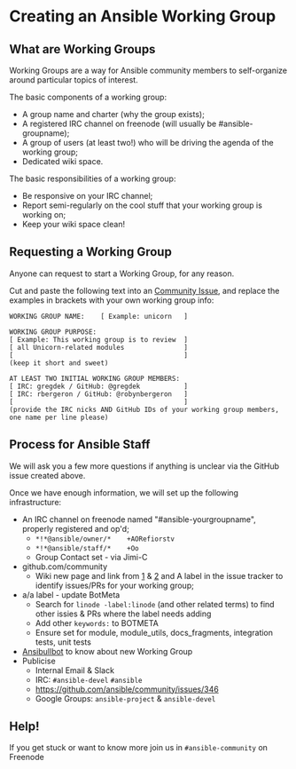 # Creating an Ansible Working Group

## What are Working Groups


Working Groups are a way for Ansible community members to self-organize around particular topics of interest.

The basic components of a working group:
* A group name and charter (why the group exists);
* A registered IRC channel on freenode (will usually be #ansible-groupname);
* A group of users (at least two!) who will be driving the agenda of the working group;
* Dedicated wiki space.

The basic responsibilities of a working group:
* Be responsive on your IRC channel;
* Report semi-regularly on the cool stuff that your working group is working on;
* Keep your wiki space clean!

## Requesting a Working Group

Anyone can request to start a Working Group, for any reason. 

Cut and paste the following text into an [Community Issue](https://github.com/ansible/community/issues/new), and replace the examples in brackets
with your own working group info:

```
WORKING GROUP NAME:    [ Example: unicorn   ]

WORKING GROUP PURPOSE:
[ Example: This working group is to review  ]
[ all Unicorn-related modules               ]
[                                           ]
(keep it short and sweet)

AT LEAST TWO INITIAL WORKING GROUP MEMBERS:
[ IRC: gregdek / GitHub: @gregdek           ]
[ IRC: rbergeron / GitHub: @robynbergeron   ]
[                                           ]
(provide the IRC nicks AND GitHub IDs of your working group members, one name per line please)
```



## Process for Ansible Staff

We will ask you a few more questions if anything is unclear via the GitHub issue created above.

Once we have enough information, we will set up the following infrastructure:
* An IRC channel on freenode named "#ansible-yourgroupname", properly registered and op'd;
  * `*!*@ansible/owner/*    +AORefiorstv`
  * `*!*@ansible/staff/*    +Oo`
  * Group Contact set - via Jimi-C
* github.com/community
  * Wiki new page and link from [1](https://github.com/ansible/community/wiki/_Sidebar/_edit) & [2](https://github.com/ansible/community/wiki/Home/_edit) and 
   A label in the issue tracker to identify issues/PRs for your working group;
* a/a label - update BotMeta
  * Search for `linode -label:linode` (and other related terms) to find other issies & PRs where the label needs adding
  * Add other `keywords:` to BOTMETA
  * Ensure set for module, module_utils, docs_fragments, integration tests, unit tests
* [Ansibullbot](https://github.com/ansible/ansibullbot/blob/master/ansibullbot/triagers/plugins/community_workgroups.py) to know about new Working Group
* Publicise
  * Internal Email & Slack
  * IRC: `#ansible-devel`  `#ansible` 
  * https://github.com/ansible/community/issues/346
  * Google Groups: `ansible-project` & `ansible-devel`

## Help!

If you get stuck or want to know more join us in `#ansible-community` on Freenode
